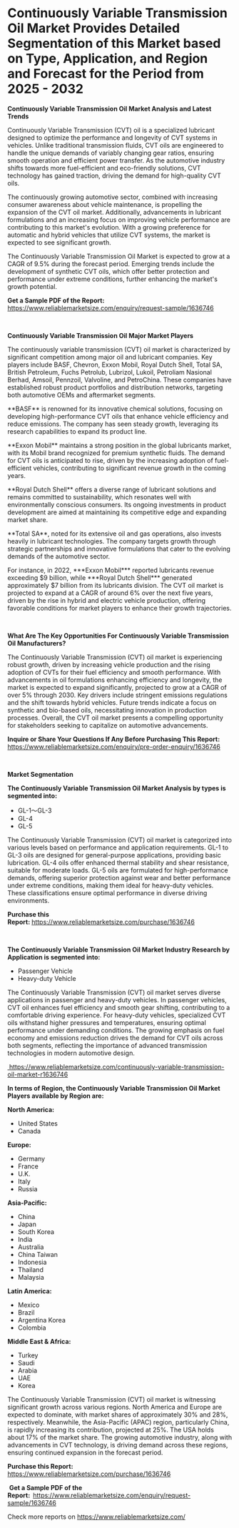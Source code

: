 <p><h1>Continuously Variable Transmission Oil Market Provides Detailed Segmentation of this Market based on Type, Application, and Region and Forecast for the Period from 2025 - 2032</h1></p><p><strong>Continuously Variable Transmission Oil Market Analysis and Latest Trends</strong></p>
<p><p>Continuously Variable Transmission (CVT) oil is a specialized lubricant designed to optimize the performance and longevity of CVT systems in vehicles. Unlike traditional transmission fluids, CVT oils are engineered to handle the unique demands of variably changing gear ratios, ensuring smooth operation and efficient power transfer. As the automotive industry shifts towards more fuel-efficient and eco-friendly solutions, CVT technology has gained traction, driving the demand for high-quality CVT oils.</p><p>The continuously growing automotive sector, combined with increasing consumer awareness about vehicle maintenance, is propelling the expansion of the CVT oil market. Additionally, advancements in lubricant formulations and an increasing focus on improving vehicle performance are contributing to this market's evolution. With a growing preference for automatic and hybrid vehicles that utilize CVT systems, the market is expected to see significant growth.</p><p>The Continuously Variable Transmission Oil Market is expected to grow at a CAGR of 9.5% during the forecast period. Emerging trends include the development of synthetic CVT oils, which offer better protection and performance under extreme conditions, further enhancing the market's growth potential.</p></p>
<p><strong>Get a Sample PDF of the Report:&nbsp;</strong> <a href="https://www.reliablemarketsize.com/enquiry/request-sample/1636746?utm_campaign=3178&utm_medium=2&utm_source=Github&utm_content=ia&utm_term=23032025&utm_id=continuously-variable-transmission-oil">https://www.reliablemarketsize.com/enquiry/request-sample/1636746</a></p>
<p>&nbsp;</p>
<p><strong>Continuously Variable Transmission Oil Major Market Players</strong></p>
<p><p>The continuously variable transmission (CVT) oil market is characterized by significant competition among major oil and lubricant companies. Key players include BASF, Chevron, Exxon Mobil, Royal Dutch Shell, Total SA, British Petroleum, Fuchs Petrolub, Lubrizol, Lukoil, Petroliam Nasional Berhad, Amsoil, Pennzoil, Valvoline, and PetroChina. These companies have established robust product portfolios and distribution networks, targeting both automotive OEMs and aftermarket segments.</p><p>**BASF** is renowned for its innovative chemical solutions, focusing on developing high-performance CVT oils that enhance vehicle efficiency and reduce emissions. The company has seen steady growth, leveraging its research capabilities to expand its product line.</p><p>**Exxon Mobil** maintains a strong position in the global lubricants market, with its Mobil brand recognized for premium synthetic fluids. The demand for CVT oils is anticipated to rise, driven by the increasing adoption of fuel-efficient vehicles, contributing to significant revenue growth in the coming years.</p><p>**Royal Dutch Shell** offers a diverse range of lubricant solutions and remains committed to sustainability, which resonates well with environmentally conscious consumers. Its ongoing investments in product development are aimed at maintaining its competitive edge and expanding market share.</p><p>**Total SA**, noted for its extensive oil and gas operations, also invests heavily in lubricant technologies. The company targets growth through strategic partnerships and innovative formulations that cater to the evolving demands of the automotive sector.</p><p>For instance, in 2022, ***Exxon Mobil*** reported lubricants revenue exceeding $9 billion, while ***Royal Dutch Shell*** generated approximately $7 billion from its lubricants division. The CVT oil market is projected to expand at a CAGR of around 6% over the next five years, driven by the rise in hybrid and electric vehicle production, offering favorable conditions for market players to enhance their growth trajectories.</p></p>
<p>&nbsp;</p>
<p><strong>What Are The Key Opportunities For Continuously Variable Transmission Oil Manufacturers?</strong></p>
<p><p>The Continuously Variable Transmission (CVT) oil market is experiencing robust growth, driven by increasing vehicle production and the rising adoption of CVTs for their fuel efficiency and smooth performance. With advancements in oil formulations enhancing efficiency and longevity, the market is expected to expand significantly, projected to grow at a CAGR of over 5% through 2030. Key drivers include stringent emissions regulations and the shift towards hybrid vehicles. Future trends indicate a focus on synthetic and bio-based oils, necessitating innovation in production processes. Overall, the CVT oil market presents a compelling opportunity for stakeholders seeking to capitalize on automotive advancements.</p></p>
<p><strong>Inquire or Share Your Questions If Any Before Purchasing This Report:</strong> <a href="https://www.reliablemarketsize.com/enquiry/pre-order-enquiry/1636746?utm_campaign=3178&utm_medium=2&utm_source=Github&utm_content=ia&utm_term=23032025&utm_id=continuously-variable-transmission-oil">https://www.reliablemarketsize.com/enquiry/pre-order-enquiry/1636746</a></p>
<p>&nbsp;</p>
<p><strong>Market Segmentation</strong></p>
<p><strong>The Continuously Variable Transmission Oil Market Analysis by types is segmented into:</strong></p>
<p><ul><li>GL-1～GL-3</li><li>GL-4</li><li>GL-5</li></ul></p>
<p><p>The Continuously Variable Transmission (CVT) oil market is categorized into various levels based on performance and application requirements. GL-1 to GL-3 oils are designed for general-purpose applications, providing basic lubrication. GL-4 oils offer enhanced thermal stability and shear resistance, suitable for moderate loads. GL-5 oils are formulated for high-performance demands, offering superior protection against wear and better performance under extreme conditions, making them ideal for heavy-duty vehicles. These classifications ensure optimal performance in diverse driving environments.</p></p>
<p><strong>Purchase this Report:&nbsp;</strong><a href="https://www.reliablemarketsize.com/purchase/1636746?utm_campaign=3178&utm_medium=2&utm_source=Github&utm_content=ia&utm_term=23032025&utm_id=continuously-variable-transmission-oil">https://www.reliablemarketsize.com/purchase/1636746</a></p>
<p>&nbsp;</p>
<p><strong>The Continuously Variable Transmission Oil Market Industry Research by Application is segmented into:</strong></p>
<p><ul><li>Passenger Vehicle</li><li>Heavy-duty Vehicle</li></ul></p>
<p><p>The Continuously Variable Transmission (CVT) oil market serves diverse applications in passenger and heavy-duty vehicles. In passenger vehicles, CVT oil enhances fuel efficiency and smooth gear shifting, contributing to a comfortable driving experience. For heavy-duty vehicles, specialized CVT oils withstand higher pressures and temperatures, ensuring optimal performance under demanding conditions. The growing emphasis on fuel economy and emissions reduction drives the demand for CVT oils across both segments, reflecting the importance of advanced transmission technologies in modern automotive design.</p></p>
<p><a href="https://www.reliablemarketsize.com/continuously-variable-transmission-oil-market-r1636746?utm_campaign=3178&utm_medium=2&utm_source=Github&utm_content=ia&utm_term=23032025&utm_id=continuously-variable-transmission-oil">&nbsp;https://www.reliablemarketsize.com/continuously-variable-transmission-oil-market-r1636746</a></p>
<p><strong>In terms of Region, the Continuously Variable Transmission Oil Market Players available by Region are:</strong></p>
<p>
    <p> <strong> North America: </strong>
        <ul>
            <li>United States</li>
            <li>Canada</li>
        </ul>
        </p> 
    <p> <strong> Europe: </strong>
        <ul>
            <li>Germany</li>
            <li>France</li>
            <li>U.K.</li>
            <li>Italy</li>
            <li>Russia</li>
        </ul>
        </p> 
    <p> <strong> Asia-Pacific: </strong>
        <ul>
            <li>China</li>
            <li>Japan</li>
            <li>South Korea</li>
            <li>India</li>
            <li>Australia</li>
            <li>China Taiwan</li>
            <li>Indonesia</li>
            <li>Thailand</li>
            <li>Malaysia</li>
        </ul>
        </p> 
    <p> <strong> Latin America: </strong>
        <ul>
            <li>Mexico</li>
            <li>Brazil</li>
            <li>Argentina Korea</li>
            <li>Colombia</li>
        </ul>
        </p> 
    <p> <strong> Middle East & Africa: </strong>
        <ul>
            <li>Turkey</li>
            <li>Saudi</li>
            <li>Arabia</li>
            <li>UAE</li>
            <li>Korea</li>
        </ul>
    </p>
    </p>
<p><p>The Continuously Variable Transmission (CVT) oil market is witnessing significant growth across various regions. North America and Europe are expected to dominate, with market shares of approximately 30% and 28%, respectively. Meanwhile, the Asia-Pacific (APAC) region, particularly China, is rapidly increasing its contribution, projected at 25%. The USA holds about 17% of the market share. The growing automotive industry, along with advancements in CVT technology, is driving demand across these regions, ensuring continued expansion in the forecast period.</p></p>
<p><strong>Purchase this Report: </strong><a href="https://www.reliablemarketsize.com/purchase/1636746?utm_campaign=3178&utm_medium=2&utm_source=Github&utm_content=ia&utm_term=23032025&utm_id=continuously-variable-transmission-oil">https://www.reliablemarketsize.com/purchase/1636746</a></p>
<p>&nbsp;<strong>Get a Sample PDF of the Report:&nbsp;&nbsp;</strong><a href="https://www.reliablemarketsize.com/enquiry/request-sample/1636746?utm_campaign=3178&utm_medium=2&utm_source=Github&utm_content=ia&utm_term=23032025&utm_id=continuously-variable-transmission-oil">https://www.reliablemarketsize.com/enquiry/request-sample/1636746</a></p>
<p><strong></strong></p>
<p>Check more reports on <a href="https://www.reliablemarketsize.com/?utm_campaign=3178&utm_medium=2&utm_source=Github&utm_content=ia&utm_term=23032025&utm_id=continuously-variable-transmission-oil">https://www.reliablemarketsize.com/</a></p>